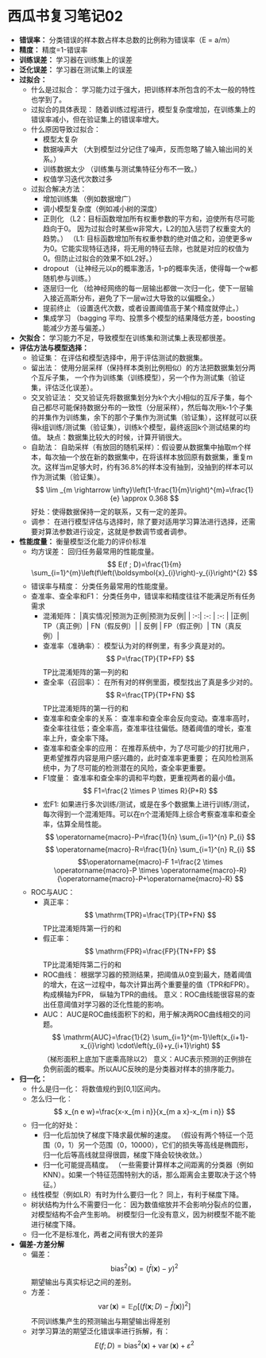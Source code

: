# 西瓜书复习笔记02
- **错误率：**
    分类错误的样本数占样本总数的比例称为错误率（E = a/m）
- **精度：**
    精度=1-错误率
- **训练误差：**
    学习器在训练集上的误差
- **泛化误差：**
    学习器在测试集上的误差
- **过拟合：**
    - 什么是过拟合：
        学习能力过于强大，把训练样本所包含的不太一般的特性也学到了。
    - 过拟合的具体表现：
        随着训练过程进行，模型复杂度增加，在训练集上的错误率减小，但在验证集上的错误率增大。
    - 什么原因导致过拟合：
        - 模型太复杂
        - 数据噪声大
        （大到模型过分记住了噪声，反而忽略了输入输出间的关系。）
        - 训练数据太少
        （训练集与测试集特征分布不一致。）
        - 权值学习迭代次数过多
    - 过拟合解决方法：
        - 增加训练集
        （例如数据增广）
        - 调小模型复杂度（例如减小树的深度）
        - 正则化 
            （L2：目标函数增加所有权重参数的平方和，迫使所有尽可能趋向于0。 因为过拟合时某些w非常大，L2的加入惩罚了权重变大的趋势。）
            （L1: 目标函数增加所有权重参数的绝对值之和，迫使更多w为0。它能实现特征选择，将无用的特征去除，也就是对应的权值为0。但防止过拟合的效果不如L2好。）
        - dropout
            （让神经元以p的概率激活，1-p的概率失活，使得每一个w都随机参与训练。）
        - 逐层归一化
            （给神经网络的每一层输出都做一次归一化，使下一层输入接近高斯分布，避免了下一层w过大导致的以偏概全。）
        - 提前终止
            （设置迭代次数，或者设置阈值高于某个精度就停止。）
        - 集成学习
            （bagging 平均、投票多个模型的结果降低方差，boosting能减少方差与偏差。）
- **欠拟合：**
    学习能力不足，导致模型在训练集和测试集上表现都很差。
- **评估方法与模型选择：**
    - 验证集：
        在评估和模型选择中，用于评估测试的数据集。
    - 留出法：
        使用分层采样（保持样本类别比例相似）的方法把数据集划分两个互斥子集， 一个作为训练集（训练模型），另一个作为测试集（验证集，评估泛化误差）。
    - 交叉验证法：
        交叉验证先将数据集划分为k个大小相似的互斥子集，每个自己都尽可能保持数据分布的一致性（分层采样），然后每次用k-1个子集的并集作为训练集，余下的那个子集作为测试集（验证集），这样就可以获得k组训练/测试集（验证集），训练k个模型，最终返回k个测试结果的均值。
        缺点：数据集比较大的时候，计算开销很大。
    - 自助法：
        自助采样（有放回的随机采样）：假设要从数据集中抽取m个样本，每次抽一个放在新的数据集中，在将该样本放回原有数据集，重复m次。这样当m足够大时，约有36.8%的样本没有抽到，没抽到的样本可以作为测试集（验证集）。
        $$ \lim _{m \rightarrow \infty}\left(1-\frac{1}{m}\right)^{m}=\frac{1}{e} \approx 0.368 $$
        好处：使得数据保持一定的联系，又有一定的差异。
    - 调参：
        在进行模型评估与选择时，除了要对适用学习算法进行选择，还需要对算法参数进行设定，这就是参数调节或者调参。
- **性能度量：**
    衡量模型泛化能力的评价标准
    - 均方误差：
        回归任务最常用的性能度量。
        $$ E(f ; D)=\frac{1}{m} \sum_{i=1}^{m}\left(f\left(\boldsymbol{x}_{i}\right)-y_{i}\right)^{2} $$
    - 错误率与精度：
        分类任务最常用的性能度量。
    - 查准率、查全率和F1：
        分类任务中，错误率和精度往往不能满足所有任务需求
        - 混淆矩阵：
            |真实情况|预测为正例|预测为反例|
            | :-:| :-:  | :-:  |
            |正例| TP（真正例）| FN（假反例）|
            | 反例 | FP（假正例）| TN（真反例）|
        - 查准率（准确率）：
            模型认为对的样例里，有多少真是对的。
            $$ P=\frac{TP}{TP+FP} $$
            TP比混淆矩阵的第一列的和
        - 查全率（召回率）：
            在所有对的样例里面，模型找出了真是多少对的。
            $$ R=\frac{TP}{TP+FN} $$
            TP比混淆矩阵的第一行的和
        - 查准率和查全率的关系：
            查准率和查全率会反向变动。查准率高时，查全率往往低；查全率高，查准率往往偏低。随着阈值的增长，查准率上升，查全率下降。
        - 查准率和查全率的应用：
            在推荐系统中，为了尽可能少的打扰用户，更希望推荐内容是用户感兴趣的，此时查准率更重要；
            在风险检测系统中，为了尽可能的检测潜在的风险，查全率更重要。
        - F1度量：
            查准率和查全率的调和平均数，更重视两者的最小值。
            $$ F1=\frac{2 \times P \times R}{P+R} $$
        - 宏F1:
            如果进行多次训练/测试，或是在多个数据集上进行训练/测试，每次得到一个混淆矩阵。可以在n个混淆矩阵上综合考察查准率和查全率，估算全局性能。
            $$ \operatorname{macro}-P=\frac{1}{n} \sum_{i=1}^{n} P_{i} $$
            $$ \operatorname{macro}-R=\frac{1}{n} \sum_{i=1}^{n} R_{i} $$
            $$\operatorname{macro}-F 1=\frac{2 \times \operatorname{macro}-P \times \operatorname{macro}-R}{\operatorname{macro}-P+\operatorname{macro}-R}
            $$
    - ROC与AUC：
        - 真正率：
            $$ \mathrm{TPR}=\frac{TP}{TP+FN} $$
            TP比混淆矩阵第一行的和
        - 假正率：
            $$ \mathrm{FPR}=\frac{FP}{TN+FP} $$
            TP比混淆矩阵第二行的和
        - ROC曲线：
            根据学习器的预测结果，把阈值从0变到最大，随着阈值的增大，在这一过程中，每次计算出两个重要量的值（TPR和FPR）。构成横轴为FPR， 纵轴为TPR的曲线。
            意义：ROC曲线能很容易的查出任意阈值对学习器的泛化性能的影响。
        - AUC：
            AUC是ROC曲线面积下的和，用于解决两ROC曲线相交的问题。
            $$ \mathrm{AUC}=\frac{1}{2} \sum_{i=1}^{m-1}\left(x_{i+1}-x_{i}\right) \cdot\left(y_{i}+y_{i+1}\right) $$
            （梯形面积上底加下底乘高除以2）
            意义：AUC表示预测的正例排在负例前面的概率。所以AUC反映的是分类器对样本的排序能力。
- **归一化：**
    - 什么是归一化：
        将数值规约到[0,1]区间内。
    - 怎么归一化：
        $$ x_{n e w}=\frac{x-x_{m i n}}{x_{m a x}-x_{m i n}} $$
    - 归一化的好处：
        - 归一化后加快了梯度下降求最优解的速度。
        （假设有两个特征一个范围（0，1）另一个范围（0，10000），它们的损失等高线是椭圆形，归一化后等高线就显得很圆，梯度下降会较快收敛。）
        - 归一化可能提高精度。
        （一些需要计算样本之间距离的分类器（例如KNN）。如果一个特征范围特别大的话，那么距离会主要取决于这个特征。）
    - 线性模型（例如LR）有时为什么要归一化？
        同上，有利于梯度下降。
    - 树状结构为什么不需要归一化：
        因为数值缩放并不会影响分裂点的位置，对模型结构不会产生影响。
        树模型归一化没有意义，因为树模型不能不能进行梯度下降。
    - 归一化不是标准化，两者之间有很大的差异
- **偏差-方差分解**
    - 偏差：
        $$ \operatorname{bias}^{2}(\boldsymbol{x})=(\bar{f}(\boldsymbol{x})-y)^{2} $$
        期望输出与真实标记之间的差别。
    - 方差：
        $$ \operatorname{var}(\boldsymbol{x})=\mathbb{E}_{D}\left[(f(\boldsymbol{x} ; D)-\bar{f}(\boldsymbol{x}))^{2}\right] $$
        不同训练集产生的预测输出与期望输出得差别
    - 对学习算法的期望泛化错误率进行拆解，有：
    $$ E(f ; D)=\operatorname{bias}^{2}(\boldsymbol{x})+\operatorname{var}(\boldsymbol{x})+\varepsilon^{2} $$
